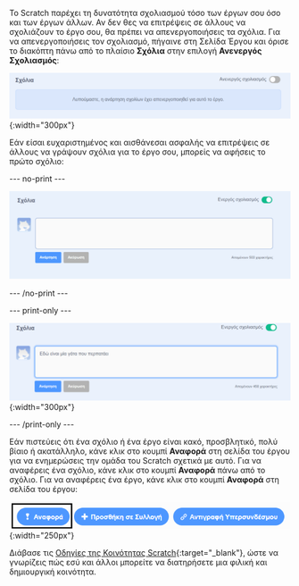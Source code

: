 Το Scratch παρέχει τη δυνατότητα σχολιασμού τόσο των έργων σου όσο και των έργων άλλων. Αν δεν θες να επιτρέψεις σε άλλους να σχολιάζουν το έργο σου, θα πρέπει να απενεργοποιήσεις τα σχόλια. Για να απενεργοποιήσεις τον σχολιασμό, πήγαινε στη Σελίδα Έργου και όρισε το διακόπτη πάνω από το πλαίσιο **Σχόλια** στην επιλογή **Ανενεργός Σχολιασμός**:

![Ο διακόπτης πάνω από το πλαίσιο "Σχόλια" βρίσκεται στη θέση "Ανενεργός Σχολιασμός". Εμφανίζεται ένα μήνυμα που λέει "Λυπούμαστε, η ανάρτηση σχολίων έχει απενεργοποιηθεί για αυτό το έργο"](images/comments-off.png){:width="300px"}

Εάν είσαι ευχαριστημένος και αισθάνεσαι ασφαλής να επιτρέψεις σε άλλους να γράψουν σχόλια για το έργο σου, μπορείς να αφήσεις το πρώτο σχόλιο:

--- no-print ---

![Πληκτρολογώντας "Ακολουθεί η κινούμενη εικόνα της γάτας μου που περπατά" στο πλαίσιο "Σχόλια" και, στη συνέχεια, κάνοντας κλικ στο μπλε κουμπί "Δημοσίευση" κάτω από το σχόλιο για να δημοσιευτεί. Ο διακόπτης πάνω από το πλαίσιο "Σχόλια" βρίσκεται στη θέση "Ενεργός Σχολιασμός".](images/add_comments.gif)

--- /no-print ---

--- print-only ---

![Κάνοντας κλικ στο μπλε κουμπί «Δημοσίευση» κάτω από το σχόλιο για να δημοσιευτεί. Ο διακόπτης πάνω από το πλαίσιο «Σχόλια» βρίσκεται στη θέση «Ενεργός Σχολιασμός».](images/add_comments.png){:width="300px"}

--- /print-only ---

Εάν πιστεύεις ότι ένα σχόλιο ή ένα έργο είναι κακό, προσβλητικό, πολύ βίαιο ή ακατάλληλο, κάνε κλικ στο κουμπί **Αναφορά** στη σελίδα του έργου για να ενημερώσεις την ομάδα του Scratch σχετικά με αυτό. Για να αναφέρεις ένα σχόλιο, κάνε κλικ στο κουμπί **Αναφορά** πάνω από το σχόλιο. Για να αναφέρεις ένα έργο, κάνε κλικ στο κουμπί **Αναφορά** στη σελίδα του έργου:

![Το κουμπί "Αναφορά" επισημασμένο.](images/add_report.png){:width="250px"}

Διάβασε τις [Οδηγίες της Κοινότητας Scratch](https://scratch.mit.edu/community_guidelines){:target="_blank"}, ώστε να γνωρίζεις πώς εσύ και άλλοι μπορείτε να διατηρήσετε μια φιλική και δημιουργική κοινότητα.
